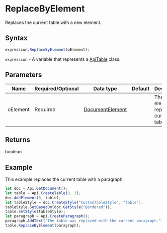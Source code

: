 # ReplaceByElement

Replaces the current table with a new element.

## Syntax

```javascript
expression.ReplaceByElement(oElement);
```

`expression` - A variable that represents a [ApiTable](../ApiTable.md) class.

## Parameters

| **Name** | **Required/Optional** | **Data type** | **Default** | **Description** |
| ------------- | ------------- | ------------- | ------------- | ------------- |
| oElement | Required | [DocumentElement](../../Enumeration/DocumentElement.md) |  | The element to replace the current table with. |

## Returns

boolean

## Example

This example replaces the current table with a paragraph.

```javascript
let doc = Api.GetDocument();
let table = Api.CreateTable(3, 3);
doc.AddElement(0, table);
let tableStyle = doc.CreateStyle("CustomTableStyle", "table");
tableStyle.SetBasedOn(doc.GetStyle("Bordered"));
table.SetStyle(tableStyle);
let paragraph = Api.CreateParagraph();
paragraph.AddText("The table was replaced with the current paragraph.");
table.ReplaceByElement(paragraph);
```

